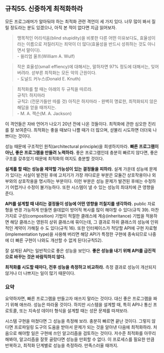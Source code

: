 ## 규칙55. 신중하게 최적화하라

모든 프로그래머가 알아둬야 하는 최적화 관련 격언이 세 가지 있다. 너무 많이 봐서 질릴 정도라는 분도 있겠으나, 아직 본 적이 없다면 지금 읽어보자.

> 맹목적인 어리석음(blind stupidity)을 비롯한 다른 어떤 이유보다도, 효율성이라는 이름으로 저질러지는 죄악이 더 많다(효율성을 반드시 성취하는 것도 아니면서 말이다). <br>- 윌리엄 울프(William A. Wulf)

> 작은 효율성(small effiency)에 대해서는, 말하자면 97% 정도에 대해서는, 잊어버려라. 섣부른 최적화는 모든 악의 근원이다. <br>- 도널드 커누스(Donald E. Knuth)

> 최적화를 할 때는 아래의 두 규칙을 따르라. <br> 규칙1: 하지마라 <br> 규칙2: (전문가들만 따를 것) 아직은 하지마라 - 완벽히 명료한, 최적화되지 않은 해답을 얻을 때까지는. <br>- M. A. 잭슨(M. A. Jackson)

이 격언들은 자바 언어가 나오기 20년 전에 나온 것들이다. 최적화에 관한 심오한 진리를 잘 보여준다. 최적화는 좋을 때보다 나쁠 때가 더 많으며, 섣불리 시도하면 더더욱 나쁘다는 것이다.

성능 때문에 구조적인 원칙(architectural principle)을 희생하지마라. **빠른 프로그램이 아닌, 좋은 프로그램을 만들려 노력하라.** 좋은 프로그램인데 충분히 빠르지 않다면, 좋은 구조를 갖추었기 때문에 최적화의 여지도 충분할 것이다.

**설계를 할 때는 성능을 제약할 가능성이 있는 결정들을 피하라.** 설계 가운데 성능에 문제가 있다는 사실이 발견된 후에 고치기가 가장 까다로운 부분은 모듈간 상호작용이나 외부와의 상호작용을 명시하는 부분이다. 이런 부분은 성능 문제가 발견된 후에는 수정하기 어렵거나 수정이 불가능하다. 또한 시스템이 낼 수 있는 성능의 최대치에 큰 영향을 준다.

**API를 설계할 때 내리는 결정들이 성능에 어떤 영향을 끼칠지를 생각하라.** public 자료형을 변경 가능하게 만들면 쓸데없이 방어적 복사를 많이 해야할 수 있다(규칙 39). 마찬가지로 구성(composition) 기법이 적절한 클래스에 계승(inheritance) 기법을 적용하면 해당 클래스는 영원히 상위 클래스에 묶이는데, 그 결과로 하위 클래스의 성능에 인위적인 계약이 가해질 수 도 있다(규칙 16). 또한 인터페이스가 적당할 API에 구현 자료형(implementation type)을 사용해 버리면 해당 API가 특정한 구현에 종속되므로 나중에 더 빠른 구현이 나와도 개선할 수 없게 된다(규칙52).

잘 설계된 API는 일반적으로 좋은 성능을 보인다. **좋은 성능을 내기 위해 API를 급진적으로 바꾸는 것은 바람직하지 않다.**

**최적화를 시도할 때마다, 전후 성능을 측정하고 비교하라.** 측정 결과로 성능이 개선되지 않거나 더 나쁘지는 일이 많기 때문이다.

### 요약

요약하자면, 빠른 프로그램을 만들고자 애쓰지 말라는 것이다. 대신 좋은 프로그램을 짜기 위해 애쓰라. 성능은 따라올 것이다. 하지만 시스템을 설계할 때, 특히 API나 통신 프로토콜, 또는 지속성 데이터 형식을 설계할 때는 성믄 문제를 따져보라. 

시스템 구현을 마쳤다면 그 성능을 측정해 보라. 충분히 빠르면 끝난 것이다. 그렇지 않다면 프로파일링 도구의 도움을 받아서 문제가 되는 것을 알아낸 다음에 최적화하라. 처음으로 해야할 일은 구현에 쓰인 알고리즘을 검토하는 것이다. 저수준 최적화를 아무리 해봐야, 알고리즘을 잘못 골랐다면 성능을 만회할 수 없다. 이 프로세스를 필요한 만큼 반복하고, 최적화 단계별로 성능을 측정하라. 만족스러울 때까지.
